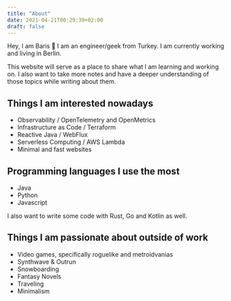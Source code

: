 ```yaml
---
title: "About"
date: 2021-04-21T00:29:39+02:00
draft: false
---
```


Hey, I am Baris 👋 I am an engineer/geek from Turkey. I am currently working and living in Berlin.

This website will serve as a place to share what I am learning and working on. I also want to take more notes and have a deeper understanding of those topics while writing about them.

## Things I am interested nowadays
- Observability / OpenTelemetry and OpenMetrics
- Infrastructure as Code / Terraform
- Reactive Java / WebFlux
- Serverless Computing / AWS Lambda
- Minimal and fast websites

## Programming languages I use the most
- Java
- Python
- Javascript

I also want to write some code with Rust, Go and Kotlin as well.

## Things I am passionate about outside of work
- Video games, specifically roguelike and metroidvanias
- Synthwave & Outrun
- Snowboarding
- Fantasy Novels
- Traveling
- Minimalism